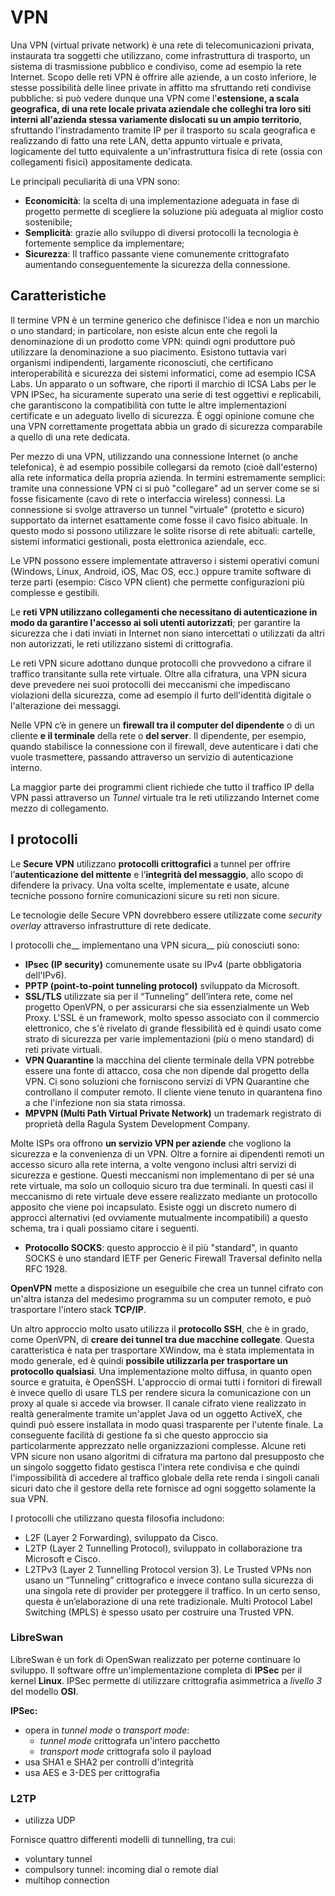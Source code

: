 # VPN

Una VPN (virtual private network) è una rete di telecomunicazioni privata, instaurata tra soggetti che utilizzano, come infrastruttura di trasporto, un sistema di trasmissione pubblico e condiviso, come ad esempio la rete Internet. Scopo delle reti VPN è offrire alle aziende, a un costo inferiore, le stesse possibilità delle linee private in affitto ma sfruttando reti condivise pubbliche: si può vedere dunque una VPN come l'__estensione, a scala geografica, di una rete locale privata aziendale che colleghi tra loro siti interni all'azienda stessa variamente dislocati su un ampio territorio__, sfruttando l'instradamento tramite IP per il trasporto su scala geografica e realizzando di fatto una rete LAN, detta appunto virtuale e privata, logicamente del tutto equivalente a un'infrastruttura fisica di rete (ossia con collegamenti fisici) appositamente dedicata.

Le principali peculiarità di una VPN sono:
- __Economicità__: la scelta di una implementazione adeguata in fase di progetto permette di scegliere la soluzione più adeguata al miglior costo sostenibile;
- __Semplicità__: grazie allo sviluppo di diversi protocolli la tecnologia è fortemente semplice da implementare;
- __Sicurezza__: Il traffico passante viene comunemente crittografato aumentando conseguentemente la sicurezza della connessione.


## Caratteristiche

Il termine VPN è un termine generico che definisce l'idea e non un marchio o uno standard; in particolare, non esiste alcun ente che regoli la denominazione di un prodotto come VPN: quindi ogni produttore può utilizzare la denominazione a suo piacimento. Esistono tuttavia vari organismi indipendenti, largamente riconosciuti, che certificano interoperabilità e sicurezza dei sistemi informatici, come ad esempio ICSA Labs. Un apparato o un software, che riporti il marchio di ICSA Labs per le VPN IPSec, ha sicuramente superato una serie di test oggettivi e replicabili, che garantiscono la compatibilità con tutte le altre implementazioni certificate e un adeguato livello di sicurezza. È oggi opinione comune che una VPN correttamente progettata abbia un grado di sicurezza comparabile a quello di una rete dedicata.

Per mezzo di una VPN, utilizzando una connessione Internet (o anche telefonica), è ad esempio possibile collegarsi da remoto (cioè dall'esterno) alla rete informatica della propria azienda. In termini estremamente semplici: tramite una connessione VPN ci si può "collegare" ad un server come se si fosse fisicamente (cavo di rete o interfaccia wireless) connessi. La connessione si svolge attraverso un tunnel "virtuale" (protetto e sicuro) supportato da internet esattamente come fosse il cavo fisico abituale. In questo modo si possono utilizzare le solite risorse di rete abituali: cartelle, sistemi informatici gestionali, posta elettronica aziendale, ecc. 

Le VPN possono essere implementate attraverso i sistemi operativi comuni (Windows, Linux, Android, iOS, Mac OS, ecc.) oppure tramite software di terze parti (esempio: Cisco VPN client) che permette configurazioni più complesse e gestibili.

Le __reti VPN utilizzano collegamenti che necessitano di autenticazione in modo da garantire l'accesso ai soli utenti autorizzati__; per garantire la sicurezza che i dati inviati in Internet non siano intercettati o utilizzati da altri non autorizzati, le reti utilizzano sistemi di crittografia.

Le reti VPN sicure adottano dunque protocolli che provvedono a cifrare il traffico transitante sulla rete virtuale. Oltre alla cifratura, una VPN sicura deve prevedere nei suoi protocolli dei meccanismi che impediscano violazioni della sicurezza, come ad esempio il furto dell'identità digitale o l'alterazione dei messaggi.

Nelle VPN c’è in genere un __firewall tra il computer del dipendente__ o di un cliente __e il terminale__ della rete o __del server__. Il dipendente, per esempio, quando stabilisce la connessione con il firewall, deve autenticare i dati che vuole trasmettere, passando attraverso un servizio di autenticazione interno.

La maggior parte dei programmi client richiede che tutto il traffico IP della VPN passi attraverso un _Tunnel_ virtuale tra le reti utilizzando Internet come mezzo di collegamento. 

## I protocolli

Le __Secure VPN__ utilizzano __protocolli crittografici__ a tunnel per offrire l’__autenticazione del mittente__ e l’__integrità del messaggio__, allo scopo di difendere la privacy. Una volta scelte, implementate e usate, alcune tecniche possono fornire comunicazioni sicure su reti non sicure.

Le tecnologie delle Secure VPN dovrebbero essere utilizzate come _security overlay_ attraverso infrastrutture di rete dedicate.

I protocolli che__ implementano una VPN sicura__ più conosciuti sono:

- __IPsec (IP security)__ comunemente usate su IPv4 (parte obbligatoria dell'IPv6).
- __PPTP (point-to-point tunneling protocol)__ sviluppato da Microsoft.
- __SSL/TLS__ utilizzate sia per il “Tunneling” dell’intera rete, come nel progetto OpenVPN, o per assicurarsi che sia essenzialmente un Web Proxy. L'SSL è un framework, molto spesso associato con il commercio elettronico, che s'è rivelato di grande flessibilità ed è quindi usato come strato di sicurezza per varie implementazioni (più o meno standard) di reti private virtuali.
- __VPN Quarantine__ la macchina del cliente terminale della VPN potrebbe essere una fonte di attacco, cosa che non dipende dal progetto della VPN. Ci sono soluzioni che forniscono servizi di VPN Quarantine che controllano il computer remoto. Il cliente viene tenuto in quarantena fino a che l'infezione non sia stata rimossa.
- __MPVPN (Multi Path Virtual Private Network)__ un trademark registrato di proprietà della Ragula System Development Company.

Molte ISPs ora offrono __un servizio VPN per aziende__ che vogliono la sicurezza e la convenienza di un VPN. Oltre a fornire ai dipendenti remoti un accesso sicuro alla rete interna, a volte vengono inclusi altri servizi di sicurezza e gestione.
Questi meccanismi non implementano di per sé una rete virtuale, ma solo un colloquio sicuro tra due terminali. In questi casi il meccanismo di rete virtuale deve essere realizzato mediante un protocollo apposito che viene poi incapsulato. Esiste oggi un discreto numero di approcci alternativi (ed ovviamente mutualmente incompatibili) a questo schema, tra i quali possiamo citare i seguenti.

- __Protocollo SOCKS__: questo approccio è il più "standard", in quanto SOCKS è uno standard IETF per Generic Firewall Traversal definito nella RFC 1928.

__OpenVPN__ mette a disposizione un eseguibile che crea un tunnel cifrato con un'altra istanza del medesimo programma su un computer remoto, e può trasportare l'intero stack __TCP/IP__.

Un altro approccio molto usato utilizza il __protocollo SSH__, che è in grado, come OpenVPN, di __creare dei tunnel tra due macchine collegate__. Questa caratteristica è nata per trasportare XWindow, ma è stata implementata in modo generale, ed è quindi __possibile utilizzarla per trasportare un protocollo qualsiasi__. Una implementazione molto diffusa, in quanto open source e gratuita, è OpenSSH.
L'approccio di ormai tutti i fornitori di firewall è invece quello di usare TLS per rendere sicura la comunicazione con un proxy al quale si accede via browser. Il canale cifrato viene realizzato in realtà generalmente tramite un'applet Java od un oggetto ActiveX, che quindi può essere installata in modo quasi trasparente per l'utente finale. La conseguente facilità di gestione fa sì che questo approccio sia particolarmente apprezzato nelle organizzazioni complesse.
Alcune reti VPN sicure non usano algoritmi di cifratura ma partono dal presupposto che un singolo soggetto fidato gestisca l'intera rete condivisa e che quindi l'impossibilità di accedere al traffico globale della rete renda i singoli canali sicuri dato che il gestore della rete fornisce ad ogni soggetto solamente la sua VPN.

I protocolli che utilizzano questa filosofia includono:

* L2F (Layer 2 Forwarding), sviluppato da Cisco.
* L2TP (Layer 2 Tunnelling Protocol), sviluppato in collaborazione tra Microsoft e Cisco.
* L2TPv3 (Layer 2 Tunnelling Protocol version 3). Le Trusted VPNs non usano un “Tunneling” crittografico e invece contano sulla sicurezza di una singola rete di provider per proteggere il traffico. In un certo senso, questa è un’elaborazione di una rete tradizionale.
Multi Protocol Label Switching (MPLS) è spesso usato per costruire una Trusted VPN.

### LibreSwan

LibreSwan è un fork di OpenSwan realizzato per poterne continuare lo sviluppo. Il software offre un'implementazione completa di __IPSec__ per il kernel __Linux__. IPSec permette di utilizzare crittografia asimmetrica a _livello 3_ del modello __OSI__.

__IPSec:__

- opera in _tunnel mode_ o _transport mode_:
    - _tunnel mode_ crittografa un'intero pacchetto
    - _transport mode_ crittografa solo il payload
- usa SHA1 e SHA2 per controlli d'integrità
- usa AES e 3-DES per crittografia

### L2TP

- utilizza UDP

Fornisce quattro differenti modelli di tunnelling, tra cui:

- voluntary tunnel
- compulsory tunnel: incoming dial o remote dial
- multihop connection
